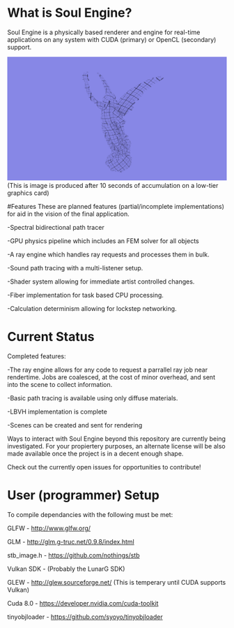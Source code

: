 # What is Soul Engine?
Soul Engine is a physically based renderer and engine for real-time applications on any 
system with CUDA (primary) or OpenCL (secondary) support. 

![Stanford's Lucy Model](StanfordLucy.png)
(This is image is produced after 10 seconds of accumulation on a low-tier graphics card)

#Features
These are planned features (partial/incomplete implementations) for aid in the vision of the final application.

  -Spectral bidirectional path tracer
  
  -GPU physics pipeline which includes an FEM solver for all objects
  
  -A ray engine which handles ray requests and processes them in bulk.
  
  -Sound path tracing with a multi-listener setup.
  
  -Shader system allowing for immediate artist controlled changes.
  
  -Fiber implementation for task based CPU processing.
  
  -Calculation determinism allowing for lockstep networking.
  
# Current Status
Completed features:

  -The ray engine allows for any code to request a parrallel ray job near rendertime. Jobs are coalesced, at the cost of minor overhead, and sent into the scene to collect information. 
  
  -Basic path tracing is available using only diffuse materials.
  
  -LBVH implementation is complete
  
  -Scenes can be created and sent for rendering

Ways to interact with Soul Engine beyond this repository are currently being investigated.
For your propiertery purposes, an alternate license will be also made available once the project is in a decent enough shape.

Check out the currently open issues for opportunities to contribute!

# User (programmer) Setup
To compile dependancies with the following must be met:

  GLFW        - http://www.glfw.org/
  
  GLM         - http://glm.g-truc.net/0.9.8/index.html
  
  stb_image.h - https://github.com/nothings/stb
  
  Vulkan SDK  - (Probably the LunarG SDK)
  
  GLEW - http://glew.sourceforge.net/ (This is temperary until CUDA supports Vulkan)
  
  Cuda 8.0    - https://developer.nvidia.com/cuda-toolkit
  
  tinyobjloader - https://github.com/syoyo/tinyobjloader
